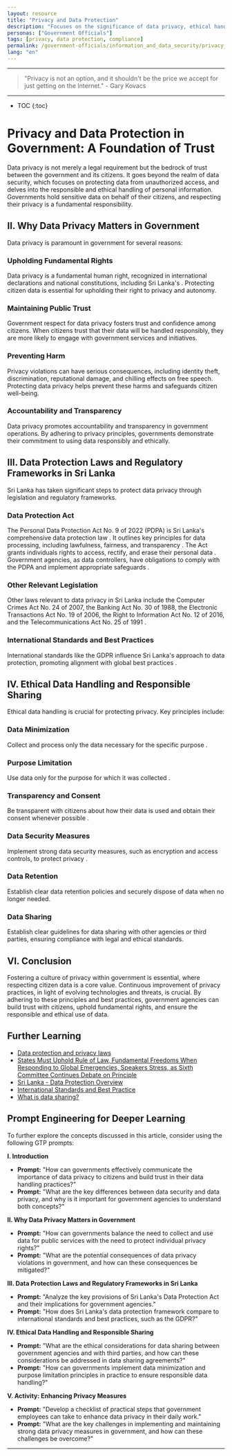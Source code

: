 ```yaml
---
layout: resource
title: "Privacy and Data Protection"
description: "Focuses on the significance of data privacy, ethical handling of information, and compliance with regulatory frameworks in the government sector."
personas: ["Government Officials"]
tags: [privacy, data protection, compliance]
permalink: /government-officials/information_and_data_security/privacy_and_data_protection/
lang: "en"
---
```


---
> "Privacy is not an option, and it shouldn't be the price we accept for just getting on the Internet." - Gary Kovacs

---

* TOC
{:toc}

# Privacy and Data Protection in Government: A Foundation of Trust

Data privacy is not merely a legal requirement but the bedrock of trust between the government and its citizens. It goes beyond the realm of data security, which focuses on protecting data from unauthorized access, and delves into the responsible and ethical handling of personal information. Governments hold sensitive data on behalf of their citizens, and respecting their privacy is a fundamental responsibility.

## II. Why Data Privacy Matters in Government

Data privacy is paramount in government for several reasons:

### Upholding Fundamental Rights

Data privacy is a fundamental human right, recognized in international declarations and national constitutions, including Sri Lanka's . Protecting citizen data is essential for upholding their right to privacy and autonomy.

### Maintaining Public Trust

Government respect for data privacy fosters trust and confidence among citizens. When citizens trust that their data will be handled responsibly, they are more likely to engage with government services and initiatives.

### Preventing Harm

Privacy violations can have serious consequences, including identity theft, discrimination, reputational damage, and chilling effects on free speech. Protecting data privacy helps prevent these harms and safeguards citizen well-being.

### Accountability and Transparency

Data privacy promotes accountability and transparency in government operations. By adhering to privacy principles, governments demonstrate their commitment to using data responsibly and ethically.

## III. Data Protection Laws and Regulatory Frameworks in Sri Lanka

Sri Lanka has taken significant steps to protect data privacy through legislation and regulatory frameworks.

### Data Protection Act

The Personal Data Protection Act No. 9 of 2022 (PDPA) is Sri Lanka's comprehensive data protection law . It outlines key principles for data processing, including lawfulness, fairness, and transparency . The Act grants individuals rights to access, rectify, and erase their personal data . Government agencies, as data controllers, have obligations to comply with the PDPA and implement appropriate safeguards .

### Other Relevant Legislation

Other laws relevant to data privacy in Sri Lanka include the Computer Crimes Act No. 24 of 2007, the Banking Act No. 30 of 1988, the Electronic Transactions Act No. 19 of 2006, the Right to Information Act No. 12 of 2016, and the Telecommunications Act No. 25 of 1991 .

### International Standards and Best Practices

International standards like the GDPR influence Sri Lanka's approach to data protection, promoting alignment with global best practices .

## IV. Ethical Data Handling and Responsible Sharing

Ethical data handling is crucial for protecting privacy. Key principles include:

### Data Minimization

Collect and process only the data necessary for the specific purpose .

### Purpose Limitation

Use data only for the purpose for which it was collected .

### Transparency and Consent

Be transparent with citizens about how their data is used and obtain their consent whenever possible .

### Data Security Measures

Implement strong data security measures, such as encryption and access controls, to protect privacy .

### Data Retention

Establish clear data retention policies and securely dispose of data when no longer needed.

### Data Sharing

Establish clear guidelines for data sharing with other agencies or third parties, ensuring compliance with legal and ethical standards.

## VI. Conclusion

Fostering a culture of privacy within government is essential, where respecting citizen data is a core value. Continuous improvement of privacy practices, in light of evolving technologies and threats, is crucial. By adhering to these principles and best practices, government agencies can build trust with citizens, uphold fundamental rights, and ensure the responsible and ethical use of data.

## Further Learning


- [Data protection and privacy laws](https://id4d.worldbank.org/guide/data-protection-and-privacy-laws)
- [States Must Uphold Rule of Law, Fundamental Freedoms When Responding to Global Emergencies, Speakers Stress, as Sixth Committee Continues Debate on Principle](https://press.un.org/en/2022/gal3659.doc.htm)
- [Sri Lanka - Data Protection Overview](https://www.dataguidance.com/notes/sri-lanka-data-protection-overview)
- [International Standards and Best Practice](https://democraticoversight.ge/en/topics/security-sector-legislation/international-standards-and-best-practice)
- [What is data sharing?](https://www.ibm.com/think/topics/data-sharing)


## Prompt Engineering for Deeper Learning

To further explore the concepts discussed in this article, consider using the following GTP prompts:

**I. Introduction**

*   **Prompt:** "How can governments effectively communicate the importance of data privacy to citizens and build trust in their data handling practices?"
*   **Prompt:** "What are the key differences between data security and data privacy, and why is it important for government agencies to understand both concepts?"

**II. Why Data Privacy Matters in Government**

*   **Prompt:** "How can governments balance the need to collect and use data for public services with the need to protect individual privacy rights?"
*   **Prompt:** "What are the potential consequences of data privacy violations in government, and how can these consequences be mitigated?"

**III. Data Protection Laws and Regulatory Frameworks in Sri Lanka**

*   **Prompt:** "Analyze the key provisions of Sri Lanka's Data Protection Act and their implications for government agencies."
*   **Prompt:** "How does Sri Lanka's data protection framework compare to international standards and best practices, such as the GDPR?"

**IV. Ethical Data Handling and Responsible Sharing**

*   **Prompt:** "What are the ethical considerations for data sharing between government agencies and with third parties, and how can these considerations be addressed in data sharing agreements?"
*   **Prompt:** "How can governments implement data minimization and purpose limitation principles in practice to ensure responsible data handling?"

**V. Activity: Enhancing Privacy Measures**

*   **Prompt:** "Develop a checklist of practical steps that government employees can take to enhance data privacy in their daily work."
*   **Prompt:** "What are the key challenges in implementing and maintaining strong data privacy measures in government, and how can these challenges be overcome?"

---